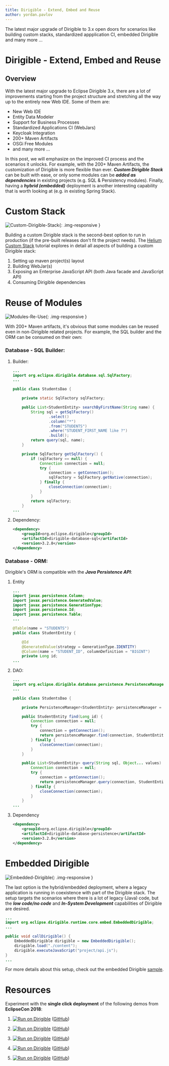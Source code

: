 ```yaml
---
title: Dirigible - Extend, Embed and Reuse
author: yordan.pavlov
---
```


The latest major upgrade of Dirigible to 3.x open doors for scenarios like building custom stacks, standardized appplication CI, embedded Dirigible and many more ...

# Dirigible - Extend, Embed and Reuse

## Overview

With the latest major upgrade to Eclipse Dirigible 3.x, there are a lot of improvements starting from the project structure and stretching all the way up to the entirely new Web IDE. Some of them are:
- New Web IDE
- Entity Data Modeler
- Support for Business Processes
- Standardized Applications CI (WebJars)
- Keycloak Integration
- 200+ Maven Artifacts
- OSGi Free Modules
- and many more ...

In this post, we will emphasize on the improved CI process and the scenarios it unlocks. For example, with the 200+ Maven Artifacts, the customization of Dirigible is more flexible than ever. _**Custom Dirigible Stack**_ can be built with ease, or only some modules can be _**added as dependencies**_ in existing projects (e.g. SQL & Persistency modules). Finally, having a _**hybrid (embedded)**_ deployment is another interesting capability that is worth looking at (e.g. in existing Spring Stack).

# Custom Stack

![Custom-Dirigible-Stack](/img/posts/20181109/Custom-Dirigible-Stack.png){: .img-responsive }

Building a custom Dirigible stack is the second-best option to run in production (if the pre-built releases don't fit the project needs).
The [Helium Custom Stack](http://www.dirigible.io/samples/tutorial_helium_custom_stack.html) tutorial explores in detail all aspects of building a custom Dirigible stack:
1. Setting up maven project(s) layout
2. Building WebJar(s)
3. Exposing an Enterprise JavaScript API (both Java facade and JavaScript API)
4. Consuming Dirigible dependencies

# Reuse of Modules
![Modules-Re-Use](/img/posts/20181109/Modules-Re-Use.png){: .img-responsive }

With 200+ Maven artifacts, it's obvious that some modules can be reused even in non-Dirigible related projects. For example, the SQL builder and the ORM can be consumed on their own:

### Database - SQL Builder:

1. Builder:
    ```java
    ...
    import org.eclipse.dirigible.database.sql.SqlFactory;
    ...

    public class StudentsDao {

        private static SqlFactory sqlFactory;

        public List<StudentEntity> searchByFirstName(String name) {
            String sql = getSqlFactory()
                    .select()
                    .column("*")
                    .from("STUDENTS")
                    .where("STUDENT_FIRST_NAME like ?")
                    .build();
            return query(sql, name);
        }

        private SqlFactory getSqlFactory() {
            if (sqlFactory == null) {
                Connection connection = null;
                try {
                    connection = getConnection();
                    sqlFactory = SqlFactory.getNative(connection);
                } finally {
                    closeConnection(connection);
                }
            }
            return sqlFactory;
	    }
    ...
    ```
1. Dependency:
    ```xml
    <dependency>
        <groupId>org.eclipse.dirigible</groupId>
        <artifactId>dirigible-database-sql</artifactId>
        <version>3.2.8</version>
    </dependency>
    ```

### Database - ORM:

Dirigible's ORM is compatible with the _**Java Persistence API**_:

1. Entity

    ```java
    ...
    import javax.persistence.Column;
    import javax.persistence.GeneratedValue;
    import javax.persistence.GenerationType;
    import javax.persistence.Id;
    import javax.persistence.Table;
    ...

    @Table(name = "STUDENTS")
    public class StudentEntity {

        @Id
        @GeneratedValue(strategy = GenerationType.IDENTITY)
        @Column(name = "STUDENT_ID", columnDefinition = "BIGINT")
        private Long id;
    ...
    ```
1. DAO:
    ```java
    ...
    import org.eclipse.dirigible.database.persistence.PersistenceManager;
    ...

    public class StudentsDao {

        private PersistenceManager<StudentEntity> persistenceManager = new PersistenceManager<>();

        public StudentEntity find(Long id) {
            Connection connection = null;
            try {
                connection = getConnection();
                return persistenceManager.find(connection, StudentEntity.class, id);
            } finally {
                closeConnection(connection);
            }
        }

        public List<StudentEntity> query(String sql, Object... values) {
            Connection connection = null;
            try {
                connection = getConnection();
                return persistenceManager.query(connection, StudentEntity.class, sql, values);
            } finally {
                closeConnection(connection);
            }
        }
    ...
    ```
1. Dependency

    ```xml
    <dependency>
        <groupId>org.eclipse.dirigible</groupId>
        <artifactId>dirigible-database-persistence</artifactId>
        <version>3.2.8</version>
    </dependency>
    ```

# Embedded Dirigible

![Embedded-Dirigible](/img/posts/20181109/Embedded-Dirigible.png){: .img-responsive }

The last option is the hybrid/embedded deployment, where a legacy application is running in coexistence with part of the Dirigible stack. The setup targets the scenarios where there is a lot of legacy (Java) code, but the _**low code/no code**_ and _**In-System Development**_ capabilities of Dirigible are desired. 

```java
...
import org.eclipse.dirigible.runtime.core.embed.EmbeddedDirigible;
...

public void callDirigible() {
    EmbeddedDirigible dirigible = new EmbeddedDirigible();
    dirigible.load("./content");
    dirigible.executeJavaScript("project/api.js");
}
...
```
For more details about this setup, check out the embedded Dirigible [sample](https://github.com/eclipse/dirigible/tree/master/releng/embedded-all).

# Resources

Experiment with the **single click deployment** of the following demos from **EclipseCon 2018**:

1. [![Run on Dirigible](https://img.shields.io/badge/Run%20on%20Dirigible-Bookshop-blue.svg)](http://dirigible.eclipse.org/services/v3/web/ide-deploy-manager/index.html?repository=https://github.com/dirigiblelabs/demo-eclipsecon2018-edm.git&uri=/services/v3/web/bookshop-admin/) ([GitHub](https://github.com/dirigiblelabs/demo-eclipsecon2018-edm))

1. [![Run on Dirigible](https://img.shields.io/badge/Run%20on%20Dirigible-Bookshop%20Marketplace-blue.svg)](http://dirigible.eclipse.org/services/v3/web/ide-deploy-manager/index.html?repository=https://github.com/dirigiblelabs/demo-eclipsecon2018-edm-complex.git&uri=/services/v3/web/bookshop/) ([GitHub](https://github.com/dirigiblelabs/demo-eclipsecon2018-edm-complex))

1. [![Run on Dirigible](https://img.shields.io/badge/Run%20on%20Dirigible-Bookshop%20Print%20on%20Demand-blue.svg)](http://dirigible.eclipse.org/services/v3/web/ide-deploy-manager/index.html?repository=https://github.com/dirigiblelabs/demo-eclipsecon2018-bpm.git&uri=/services/v3/web/bookshop/) ([GitHub](https://github.com/dirigiblelabs/demo-eclipsecon2018-bpm))

1. [![Run on Dirigible](https://img.shields.io/badge/Run%20on%20Dirigible-IDE%20Perspective%20&%20View-blue.svg)](http://dirigible.eclipse.org/services/v3/web/ide-deploy-manager/index.html?repository=https://github.com/dirigiblelabs/demo-eclipsecon2018-ide-layout.git&uri=/services/v3/web/ide-layout/) ([GitHub](https://github.com/dirigiblelabs/demo-eclipsecon2018-ide-layout))

1. [![Run on Dirigible](https://img.shields.io/badge/Run%20on%20Dirigible-IDE%20Guestbook-blue.svg)](http://dirigible.eclipse.org/services/v3/web/ide-deploy-manager/index.html?repository=https://github.com/dirigiblelabs/demo-eclipsecon2018-ide.git&uri=/services/v3/web/ide-guestbook/) ([GitHub](https://github.com/dirigiblelabs/demo-eclipsecon2018-ide))
